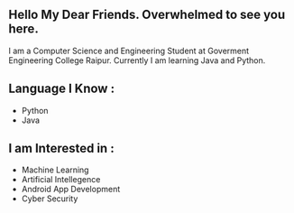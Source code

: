 ##  Hello My Dear Friends. Overwhelmed to see you here.

I am a Computer Science and Engineering Student at Goverment Engineering College Raipur. Currently I am learning Java and Python.

## Language  I Know :
- Python
- Java

## I am Interested in :
- Machine Learning
- Artificial Intellegence
- Android App Development
- Cyber Security


